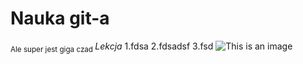 # Nauka git-a

<sub> Ale super jest giga czad </sub>
*Lekcja*
1.fdsa
2.fdsadsf
3.fsd
![This is an image](https://myoctocat.com/assets/images/base-octocat.svg)
